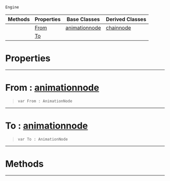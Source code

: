 `Engine`

|Methods|Properties|Base Classes|Derived Classes|
|---|---|---|---|
| |[From](dualblendchainnode.md#from-zilch-engine-documen)|[animationnode](animationnode.md)|[chainnode](chainnode.md)|
| |[To](dualblendchainnode.md#to-zilch-engine-documenta)| | |


 #  Properties


---  
 #  From : [animationnode](animationnode.md)

> 
> ```TS:Nada
> var From : AnimationNode


---  
 #  To : [animationnode](animationnode.md)

> 
> ```TS:Nada
> var To : AnimationNode


---  
 #  Methods


---  
 

 